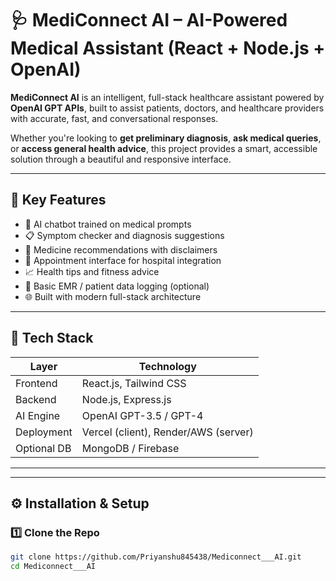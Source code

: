 # 🩺 MediConnect AI – AI-Powered Medical Assistant (React + Node.js + OpenAI)

**MediConnect AI** is an intelligent, full-stack healthcare assistant powered by **OpenAI GPT APIs**, built to assist patients, doctors, and healthcare providers with accurate, fast, and conversational responses.

Whether you're looking to **get preliminary diagnosis**, **ask medical queries**, or **access general health advice**, this project provides a smart, accessible solution through a beautiful and responsive interface.

----

## 🧠 Key Features

- 🤖 AI chatbot trained on medical prompts
- 📋 Symptom checker and diagnosis suggestions
- 💊 Medicine recommendations with disclaimers
- 📅 Appointment interface for hospital integration
- 📈 Health tips and fitness advice
- 🧾 Basic EMR / patient data logging (optional)
- 🌐 Built with modern full-stack architecture

---

## 🚀 Tech Stack

| Layer       | Technology                |
|-------------|----------------------------|
| Frontend    | React.js, Tailwind CSS     |
| Backend     | Node.js, Express.js        |
| AI Engine   | OpenAI GPT-3.5 / GPT-4     |
| Deployment  | Vercel (client), Render/AWS (server) |
| Optional DB | MongoDB / Firebase         |

---


---

## ⚙️ Installation & Setup

### 1️⃣ Clone the Repo

```bash
git clone https://github.com/Priyanshu845438/Mediconnect___AI.git
cd Mediconnect___AI
